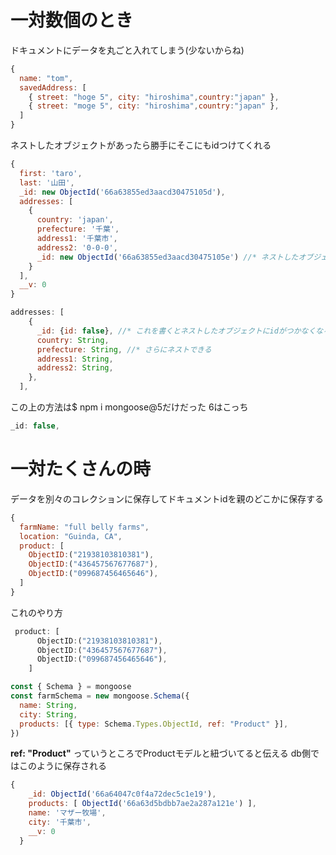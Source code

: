 # 一対数個のとき　
ドキュメントにデータを丸ごと入れてしまう(少ないからね)
```js
{
  name: "tom",
  savedAddress: [
    { street: "hoge 5", city: "hiroshima",country:"japan" },
    { street: "moge 5", city: "hiroshima",country:"japan" },
  ]
}
```
ネストしたオブジェクトがあったら勝手にそこにもidつけてくれる

```js
{
  first: 'taro',
  last: '山田',
  _id: new ObjectId('66a63855ed3aacd30475105d'),
  addresses: [
    {
      country: 'japan',
      prefecture: '千葉',
      address1: '千葉市',
      address2: '0-0-0',
      _id: new ObjectId('66a63855ed3aacd30475105e') //* ネストしたオブジェクトがあったら勝手にそこにもidつけてくれる
    }
  ],
  __v: 0
}
```


```js
addresses: [
    {
      _id: {id: false}, //* これを書くとネストしたオブジェクトにidがつかなくなる
      country: String,
      prefecture: String, //* さらにネストできる
      address1: String,
      address2: String,
    },
  ],
  ```
  この上の方法は$ npm i mongoose@5だけだった
  6はこっち
  ```js
  _id: false,
  ```
  # 一対たくさんの時
  データを別々のコレクションに保存してドキュメントidを親のどこかに保存する
  ```js
  {
    farmName: "full belly farms",
    location: "Guinda, CA",
    product: [
      ObjectID:("21938103810381"),
      ObjectID:("436457567677687"),
      ObjectID:("099687456465646"),
    ]
  }
```
これのやり方
```js
 product: [
      ObjectID:("21938103810381"),
      ObjectID:("436457567677687"),
      ObjectID:("099687456465646"),
    ]
```
```js
const { Schema } = mongoose
const farmSchema = new mongoose.Schema({
  name: String,
  city: String,
  products: [{ type: Schema.Types.ObjectId, ref: "Product" }],
})
```
**ref: "Product"** っていうところでProductモデルと紐づいてると伝える
db側ではこのように保存される


```js
{
    _id: ObjectId('66a64047c0f4a72dec5c1e19'),
    products: [ ObjectId('66a63d5bdbb7ae2a287a121e') ],
    name: 'マザー牧場',
    city: '千葉市',
    __v: 0
  }
```
